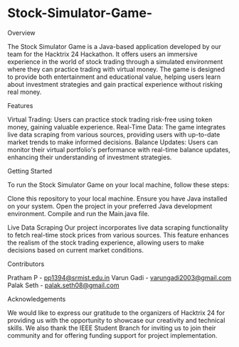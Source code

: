 # Stock-Simulator-Game-
Overview

The Stock Simulator Game is a Java-based application developed by our team for the Hacktrix 24 Hackathon. It offers users an immersive experience in the world of stock trading through a simulated environment where they can practice trading with virtual money. The game is designed to provide both entertainment and educational value, helping users learn about investment strategies and gain practical experience without risking real money.

Features

Virtual Trading: Users can practice stock trading risk-free using token money, gaining valuable experience.
Real-Time Data: The game integrates live data scraping from various sources, providing users with up-to-date market trends to make informed decisions.
Balance Updates: Users can monitor their virtual portfolio's performance with real-time balance updates, enhancing their understanding of investment strategies.

Getting Started

To run the Stock Simulator Game on your local machine, follow these steps:

Clone this repository to your local machine.
Ensure you have Java installed on your system.
Open the project in your preferred Java development environment.
Compile and run the Main.java file.

Live Data Scraping
Our project incorporates live data scraping functionality to fetch real-time stock prices from various sources. This feature enhances the realism of the stock trading experience, allowing users to make decisions based on current market conditions.

Contributors

Pratham P - pp1394@srmist.edu.in
Varun Gadi - varungadi2003@gmail.com
Palak Seth - palak.seth08@gmail.com

Acknowledgements

We would like to express our gratitude to the organizers of Hacktrix 24 for providing us with the opportunity to showcase our creativity and technical skills. We also thank the IEEE Student Branch for inviting us to join their community and for offering funding support for project implementation.
